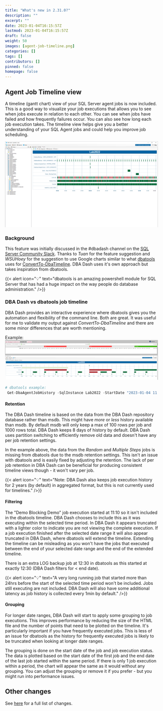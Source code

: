 ```yaml
---
title: "What's new in 2.31.0?"
description: ""
excerpt: ""
date: 2023-01-04T16:15:57Z
lastmod: 2023-01-04T16:15:57Z
draft: false
weight: 50
images: [agent-job-timeline.png]
categories: []
tags: []
contributors: []
pinned: false
homepage: false
---
```

## Agent Job Timeline view

A timeline (gantt chart) view of your SQL Server agent jobs is now included.  This is a good way to visualize your job executions that allows you to see when jobs execute in relation to each other.  You can see when jobs have failed and how frequently failures occur. You can also see how long each job execution takes.  The timeline view helps give you a better understanding of your SQL Agent jobs and could help you improve job scheduling.  

[![SQL Server Agent Job timeline view](agent-job-timeline.png)](agent-job-timeline.png)

### Background

This feature was initially discussed in the #dbadash channel on the [SQL Server Community Slack](https://www.brentozar.com/archive/2017/04/chatting-slack-watch-groupby/).  Thanks to *Tuan* for the feature suggestion and *WSUHoey* for the suggestion to use Google charts similar to what [dbatools](https://dbatools.io/) uses for [ConvertTo-DbaTimeline](https://dbatools.io/timeline/).  DBA Dash uses it's own approach but takes inspiration from dbatools.  

{{< alert icon="💡" text="dbatools is an amazing powershell module for SQL Server that has had a huge impact on the way people do database administration." />}} 

### DBA Dash vs dbatools job timeline

DBA Dash provides an interactive experience where dbatools gives you the automation and flexibility of the command line.  Both are great.  It was useful for me to validate my output against *ConvertTo-DbaTimeline* and there are some minor differences that are worth mentioning. 

Example:
[![Compare to ConvertTo-DbaTimeline](dbadash_convertto_dbatimeline.png)](dbadash_convertto_dbatimeline.png)

```powershell
# dbatools example:
 Get-DbaAgentJobHistory -SqlInstance Lab2022 -StartDate "2023-01-04 11:30" -EndDate "2023-01-04 12:30" -ExcludeJobSteps  | ConvertTo-DbaTimeline | Out-File C:\temp\DbaAgentJobHistory.html -Encoding ASCII
 ```

#### Retention

The DBA Dash timeline is based on the data from the DBA Dash repository database rather than msdb.  This might have *more* or *less* history available than msdb.  By default msdb will only keep a max of 100 rows per job and 1000 rows total. DBA Dash keeps 8 days of history by default.  DBA Dash uses partition switching to efficiently remove old data and doesn't have any per job retention settings. 

In the example above, the data from the *Random* and *Multiple Steps* jobs is missing from dbatools due to the msdb retention settings.  This isn't an issue with dbatools and is easily fixed by adjusting the retention.  The lack of per job retention in DBA Dash can be beneficial for producing consistent timeline views though - it won't vary per job.


{{< alert icon="💡" text="Note: DBA Dash also keeps job execution history for 2 years (by default) in aggregated format, but this is not currently used for timelines." />}} 

#### Filtering

The "Demo Blocking Demo" job execution started at 11:10 so it isn't included in the dbatools timeline.  DBA Dash chooses to include this as it was executing within the selected time period.  In DBA Dash it appears truncated with a lighter color to indicate you are not viewing the complete execution.  If a job execution finished after the selected date range it will also appear truncated in DBA Dash, where dbatools will extend the timeline.  Extending the timeline can be misleading as you won't have the jobs that executed between the end of your selected date range and the end of the extended timeline.

There is an extra LOG backup job at 12:30 in dbatools as this started at exactly 12:30 (DBA Dash filters for < end date).

{{< alert icon="💡" text="A very long running job that started more than 24hrs before the start of the selected time period won't be included.  Jobs still executing are not included. DBA Dash will also have some additional latency as job history is collected every 1min by default." />}} 

#### Grouping

For longer date ranges, DBA Dash will start to apply some grouping to job executions.  This improves performance by reducing the size of the HTML file and the number of points that need to be plotted on the timeline.  It's particularly important if you have frequently executed jobs.  This is less of an issue for dbatools as the history for frequently executed jobs is likely to be truncated when looking at longer date ranges.  

The grouping is done on the start date of the job and job execution status.  The data is plotted based on the start date of the first job and the end date of the last job started within the same period.  If there is only 1 job execution within a period, the chart will appear the same as it would without any grouping.  You can adjust the grouping or remove it if you prefer - but you might run into performance issues.

## Other changes

See [here](https://github.com/trimble-oss/dba-dash/releases/tag/2.31.0) for a full list of changes.